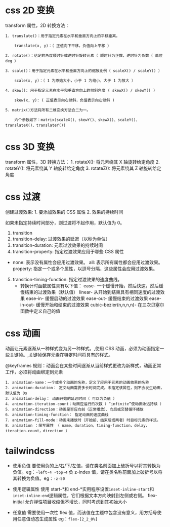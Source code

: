# css 2D 变换

transform 属性，2D 转换方法：

    1. translate()：用于指定元素在水平和垂直方向上的平移距离。

        translate(x, y)：（ 正值向下平移，负值向上平移 ）

    2. rotate()：给定的角度顺时针或逆时针旋转元素（ 顺时针为正数，逆时针为负数（ 单位 deg ）

    3. scale()：用于指定元素在水平和垂直方向上的缩放比例（ scaleX() / scaleY() ）

        scale(x, y)：（ 1 为原始大小，小于 1 为缩小，大于 1 为放大 ）

    4. skew(): 用于指定元素在水平和垂直方向上的倾斜角度 ( skewX() / skewY() )

        skew(x, y): ( 正值表示向右倾斜，负值表示向左倾斜 )

    5. matrix()方法将所有二维变换方法合二为一。

        六个参数如下：matrix(scaleX()、skewY()、skewX()、scaleY()、translateX()、translateY())

# css 3D 变换

transform 属性，3D 转换方法：
    1. rotateX(): 将元素绕其 X 轴旋转给定角度
    2. rotateY(): 将元素绕其 Y 轴旋转给定角度
    3. rotateZ(): 将元素绕其 Z 轴旋转给定角度

# css 过渡

创建过渡效果: 1. 要添加效果的 CSS 属性 2. 效果的持续时间   

如果未指定持续时间部分，则过渡将不起作用，默认值为 0。   

1. transition   
2. transition-delay: 过渡效果的延迟（以秒为单位）   
3. transition-duration: 元素过渡效果的持续时间   
4. transition-property: 指定过渡效果应用于哪些 CSS 属性   

-   none: 表示没有属性会应用过渡效果。
    all: 表示所有属性都会应用过渡效果。
    property: 指定一个或多个属性，以逗号分隔，这些属性会应用过渡效果。

5. transition-timing-function: 指定过渡效果的速度曲线。
    - 转换计时函数属性具有以下值：
      ease- 一个缓慢开始，然后快速，然后缓慢结束的过渡效果（默认值）
      linear- 从开始到结束具有相同速度的过渡效果
      ease-in- 缓慢启动的过渡效果
      ease-out- 缓慢结束的过渡效果
      ease-in-out- 缓慢开始和结束的过渡效果
      cubic-bezier(n,n,n,n)- 在三次贝塞尔函数中定义自己的值

# css 动画

动画让元素逐渐从一种样式变为另一种样式。,使用 CSS 动画，必须为动画指定一些关键帧。,关键帧保存元素在特定时间将具有的样式。

   @keyframes 规则：动画会在某些时间逐渐从当前样式更改为新样式，动画正常工作，必须将动画绑定到元素

    1. animation-name：一个或多个动画的名称，定义了应用于元素的动画效果的名称
    2. animation-duration： 定义动画需要多长时间完成。未指定该属性，则不会发生动画，默认值为 0s
    3. animation-delay： 动画开始的延迟时间（ 可以为负值 ）
    4. animation-iteration-count：动画应运行的次数（ “infinite”使动画永远持续 ）
    5. animation-direction：动画是否应向前（正常播放）、向后或交替循环播放
    6. animation-timing-function： 指定动画的速度曲线
    7. animation-fill-mode：动画未播放时（开始前、结束后或两者）时目标元素的样式。
    8. animation ：简写属性 （ name，duration，timing-function，delay，iteration-count，direction ）

# tailwindcss

-   使用负值
    要使用负的上/右/下/左值，请在类名前面加上破折号以将其转换为负值。eg：`-left-4 -top-4`
    负 z-index 值，请在类名称前面加上破折号以将其转换为负值。eg：`-z-50`

-   使用逻辑属性
    使用 start-*和 end-*实用程序设置`inset-inline-start`和 `inset-inline-end`逻辑属性，它们根据文本方向映射到左侧或右侧。
    flex-initial 允许弹性项目收缩但不增长，同时考虑到其初始大小

-   任意值
    需要使用一次性 flex 值，而该值在主题中包含没有意义，用方括号使用任意值动态生成属性 eg：`flex-[2_2_0%]`
